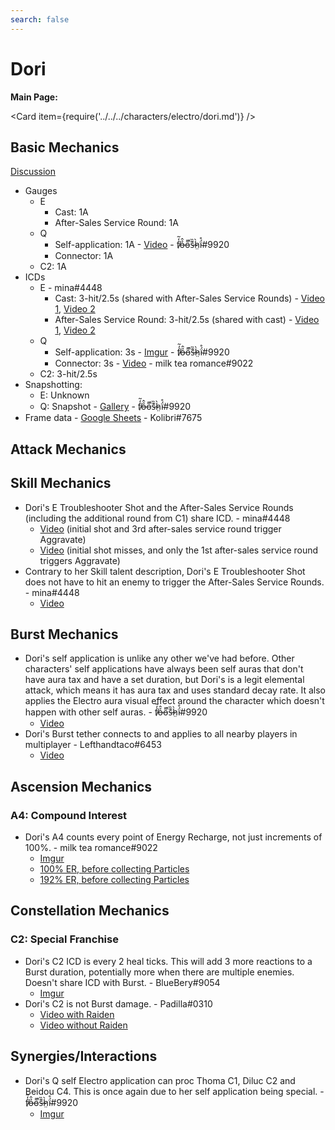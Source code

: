 ```yaml
---
search: false
---
```


# Dori

**Main Page:**

<Card item={require('../../../characters/electro/dori.md')} />

## Basic Mechanics

[Discussion](https://tickets.deeznuts.moe/transcripts/dori-basic-mechanics)  

* Gauges  
  * E  
    * Cast: 1A  
    * After-Sales Service Round: 1A  
  * Q  
    * Self-application: 1A - [Video](https://imgur.com/a/D2u05xG) - f̸̒͂ỏ̶̂o̵͌̚s̶͊̏h̷̤̀ḯ̴̊\#9920  
    * Connector: 1A  
  * C2: 1A  
* ICDs  
  * E - mina\#4448  
    * Cast: 3-hit/2.5s (shared with After-Sales Service Rounds) - [Video 1](https://youtu.be/ME_gbRu36zc), [Video 2](https://youtu.be/MfBSVHkc4Jk) 
    * After-Sales Service Round: 3-hit/2.5s (shared with cast) - [Video 1](https://youtu.be/ME_gbRu36zc), [Video 2](https://youtu.be/MfBSVHkc4Jk)  
  * Q  
    * Self-application: 3s - [Imgur](https://imgur.com/a/9Fg9Vdm) - f̸̒͂ỏ̶̂o̵͌̚s̶͊̏h̷̤̀ḯ̴̊\#9920  
    * Connector: 3s - [Video](https://youtu.be/90eJ9s2GJh4) - milk tea romance#9022  
  * C2: 3-hit/2.5s  
* Snapshotting:  
  * E: Unknown  
  * Q: Snapshot - [Gallery](https://imgur.com/a/FN0PV8C) - f̸̒͂ỏ̶̂o̵͌̚s̶͊̏h̷̤̀ḯ̴̊\#9920  
* Frame data - [Google Sheets](https://docs.google.com/spreadsheets/d/1F7mZ269IdPtu0JogHnnUdewG11g2rq3-2KWj5m2BbBY/edit?usp=sharing) - Kolibri\#7675  

## Attack Mechanics

## Skill Mechanics
* Dori's E Troubleshooter Shot and the After-Sales Service Rounds (including the additional round from C1) share ICD. - mina\#4448  
  - [Video](https://youtu.be/ME_gbRu36zc) (initial shot and 3rd after-sales service round trigger Aggravate)  
  - [Video](https://youtu.be/MfBSVHkc4Jk) (initial shot misses, and only the 1st after-sales service round triggers Aggravate)  
* Contrary to her Skill talent description, Dori's E Troubleshooter Shot does not have to hit an enemy to trigger the After-Sales Service Rounds. - mina\#4448  
  - [Video](https://youtu.be/MfBSVHkc4Jk)  

## Burst Mechanics
* Dori's self application is unlike any other we've had before. Other characters' self applications have always been self auras that don't have aura tax and have a set duration, but Dori's is a legit elemental attack, which means it has aura tax and uses standard decay rate. It also applies the Electro aura visual effect around the character which doesn't happen with other self auras. - f̸̒͂ỏ̶̂o̵͌̚s̶͊̏h̷̤̀ḯ̴̊\#9920  
  - [Video](https://youtu.be/unCIWxypvno)
* Dori's Burst tether connects to and applies to all nearby players in multiplayer - Lefthandtaco\#6453
  - [Video](https://youtu.be/unCIWxypvno)

## Ascension Mechanics

### A4: Compound Interest
* Dori's A4 counts every point of Energy Recharge, not just increments of 100%. - milk tea romance\#9022  
  - [Imgur](https://imgur.com/a/6MD1ZYr)  
  - [100% ER, before collecting Particles](https://imgur.com/Cd3Y4c7)  
  - [192% ER, before collecting Particles](https://imgur.com/kgtoTYU)  

## Constellation Mechanics

### C2: Special Franchise
* Dori's C2 ICD is every 2 heal ticks. This will add 3 more reactions to a Burst duration, potentially more when there are multiple enemies. Doesn't share ICD with Burst. - BlueBery\#9054  
  - [Imgur](https://imgur.com/ox13neD)  
* Dori's C2 is not Burst damage. - Padilla\#0310  
  - [Video with Raiden](https://youtu.be/quFw_jShu1I)  
  - [Video without Raiden](https://youtu.be/4fUxEFPbxOk)  

## Synergies/Interactions
* Dori's Q self Electro application can proc Thoma C1, Diluc C2 and Beidou C4. This is once again due to her self application being special. - f̸̒͂ỏ̶̂o̵͌̚s̶͊̏h̷̤̀ḯ̴̊\#9920
  - [Imgur](https://imgur.com/a/7QZQmp6)  
